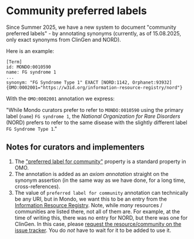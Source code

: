 # Community preferred labels

Since Summer 2025, we have a new system to document "community preferred labels" -
by annotating synonyms (currently, as of 15.08.2025, only exact synonyms from ClinGen and NORD). 

Here is an example:

```
[Term]
id: MONDO:0010590
name: FG syndrome 1
...
synonym: "FG Syndrome Type 1" EXACT [NORD:1142, Orphanet:93932] {OMO:0002001="https://w3id.org/information-resource-registry/nord"}
```

With the `OMO:0002001` annotation we express:

"While Mondo curators prefer to refer to `MONDO:0010590` using the primary label (`name`) `FG syndrome 1`, the _National Organization for Rare Disorders_ (NORD) prefers to refer to the same disease with the slightly different label `FG Syndrome Type 1`."

## Notes for curators and implementers

1. The ["preferred label for community"](https://www.ebi.ac.uk/ols4/ontologies/omo/properties/http%253A%252F%252Fpurl.obolibrary.org%252Fobo%252FOMO_0002001) property is a standard property in OMO.
2. The annotation is added as an _axiom annotation_ straight on the synonym assertion (in the same way as we have done, for a long time, cross-references).
3. The value of `preferred label for community` annotation can technically be any URI, but in Mondo, we want this to be an entry from the [Information Resource Registry](https://biolink.github.io/information-resource-registry/registry/). Note, while _many_ resources / communities are listed there, not all of them are. For example, at the time of writing this, there was no entry for NORD, but there was one for ClinGen. In this case, please [request the resource/community on the issue tracker](https://github.com/biolink/information-resource-registry/issues). You do _not_ have to wait for it to be added to use it.
